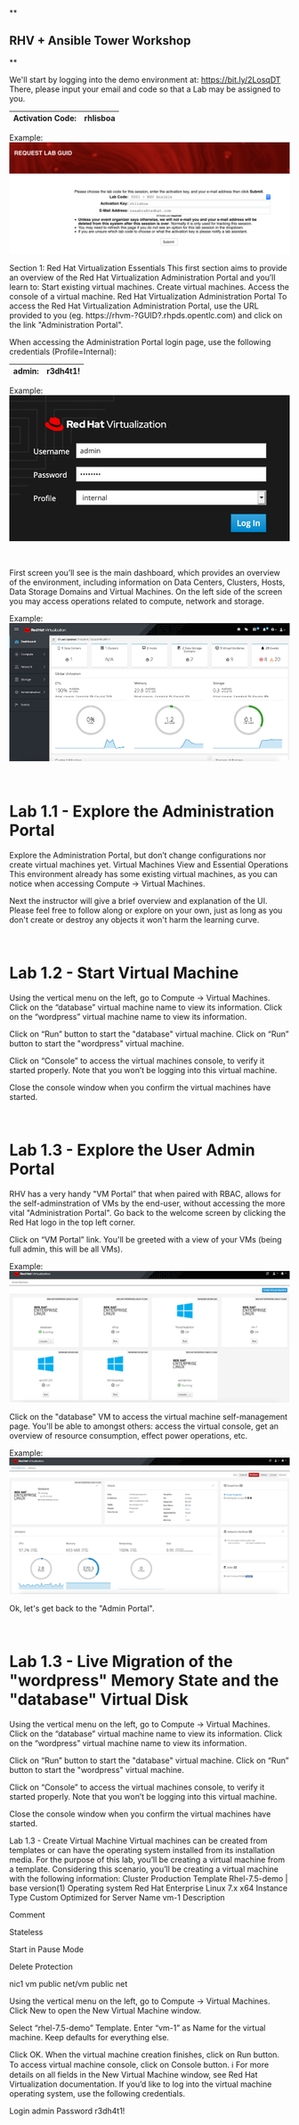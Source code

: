 **
## RHV + Ansible Tower Workshop
**

We'll start by logging into the demo environment at: https://bit.ly/2LosqDT  
There, please input your email and code so that a Lab may be assigned to you.

|Activation Code:|rhlisboa|
|-|--|



Example:
![image](images/example_get_guid.png)


Section 1: Red Hat Virtualization Essentials
This first section aims to provide an overview of the Red Hat Virtualization Administration Portal and you’ll learn to:
Start existing virtual machines.
Create virtual machines. 
Access the console of a virtual machine.
Red Hat Virtualization Administration Portal
To access the Red Hat Virtualization Administration Portal, use the URL provided to you (eg. https://rhvm-?GUID?.rhpds.opentlc.com) and click on the link "Administration Portal".



When accessing the Administration Portal login page, use the following credentials (Profile=Internal):

|admin:|r3dh4t1!|
|-|--|


Example:
![image](images/login_rhv.png)  

<br />

First screen you’ll see is the main dashboard, which provides an overview of the environment, including information on Data Centers, Clusters, Hosts, Data Storage Domains and Virtual Machines.
On the left side of the screen you may access operations related to compute, network and storage.

Example:
![image](images/ui_overview.png)  

<br />

# Lab 1.1 - Explore the Administration Portal
Explore the Administration Portal, but don’t change configurations nor create virtual machines yet.
Virtual Machines View and Essential Operations
This environment already has some existing virtual machines, as you can notice when accessing Compute → Virtual Machines.

Next the instructor will give a brief overview and explanation of the UI.  
Please feel free to follow along or explore on your own, just as long as you don't create or destroy any objects it won't harm the learning curve.

<br />

# Lab 1.2 - Start Virtual Machine 
Using the vertical menu on the left, go to Compute → Virtual Machines.  
Click on the “database” virtual machine name to view its information.
Click on the “wordpress” virtual machine name to view its information.

Click on “Run” button to start the "database" virtual machine.
Click on “Run” button to start the "wordpress" virtual machine.

Click on “Console” to access the virtual machines console, to verify it started properly. Note that you won’t be logging into this virtual machine.

Close the console window when you confirm the virtual machines have started.  

<br />

# Lab 1.3 - Explore the User Admin Portal
RHV has a very handy "VM Portal” that when paired with RBAC, allows for the self-adminstration of VMs by the end-user, without accessing the more vital "Administration Portal".
Go back to the welcome screen by clicking the Red Hat logo in the top left corner.

Click on “VM Portal” link.
You'll be greeted with a view of your VMs (being full admin, this will be all VMs).  

Example:
![image](images/user_portal01.png) 


Click on the "database" VM to access the virtual machine self-management page. You'll be able to amongst others: access the virtual console, get an overview of resource consumption, effect power operations, etc.

Example:
![image](images/user_portal02.png)

Ok, let's get back to the "Admin Portal".

<br />

# Lab 1.3 - Live Migration of the "wordpress" Memory State and the "database" Virtual Disk 
Using the vertical menu on the left, go to Compute → Virtual Machines.  
Click on the “database” virtual machine name to view its information.
Click on the “wordpress” virtual machine name to view its information.

Click on “Run” button to start the "database" virtual machine.
Click on “Run” button to start the "wordpress" virtual machine.

Click on “Console” to access the virtual machines console, to verify it started properly. Note that you won’t be logging into this virtual machine.

Close the console window when you confirm the virtual machines have started.

Lab 1.3 - Create Virtual Machine 
Virtual machines can be created from templates or can have the operating system installed from its installation media. For the purpose of this lab, you’ll be creating a virtual machine from a template.
Considering this scenario, you’ll be creating a virtual machine with the following information:
Cluster
Production
Template
Rhel-7.5-demo | base version(1)
Operating system
Red Hat Enterprise Linux 7.x x64
Instance Type
Custom
Optimized for
Server
Name
vm-1
Description


Comment


Stateless


Start in Pause Mode


Delete Protection


nic1
vm public net/vm public net


Using the vertical menu on the left, go to Compute → Virtual Machines.
Click New to open the New Virtual Machine window.

Select “rhel-7.5-demo” Template.
Enter “vm-1” as Name for the virtual machine.
Keep defaults for everything else.

Click OK.
When the virtual machine creation finishes, click on Run button.
To access virtual machine console, click on Console button.
ℹ
For more details on all fields in the New Virtual Machine window, see Red Hat Virtualization documentation.
If you’d like to log into the virtual machine operating system, use the following credentials. 

Login
admin
Password
r3dh4t1!



